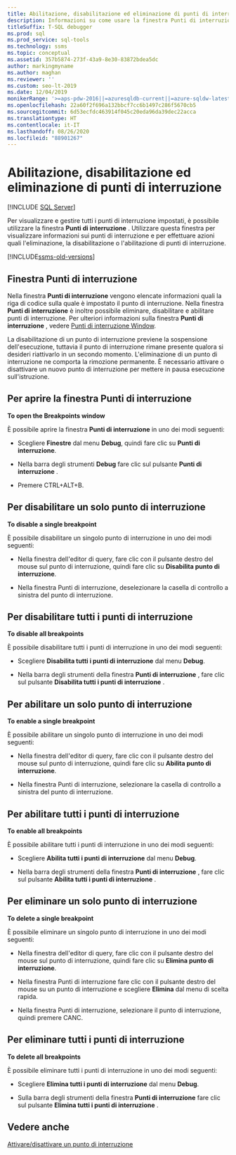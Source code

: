 ```yaml
---
title: Abilitazione, disabilitazione ed eliminazione di punti di interruzione
description: Informazioni su come usare la finestra Punti di interruzione per visualizzare, eliminare, disabilitare e abilitare i punti di interruzione.
titleSuffix: T-SQL debugger
ms.prod: sql
ms.prod_service: sql-tools
ms.technology: ssms
ms.topic: conceptual
ms.assetid: 357b5874-273f-43a9-8e30-83872bdea5dc
author: markingmyname
ms.author: maghan
ms.reviewer: ''
ms.custom: seo-lt-2019
ms.date: 12/04/2019
monikerRange: '>=aps-pdw-2016||=azuresqldb-current||=azure-sqldw-latest||>=sql-server-2016||=sqlallproducts-allversions||>=sql-server-linux-2017||=azuresqldb-mi-current'
ms.openlocfilehash: 22a60f2f696a132bbcf7cc6b1497c286f5670cb5
ms.sourcegitcommit: 6d53ecfdc463914f045c20eda96da39dec22acca
ms.translationtype: HT
ms.contentlocale: it-IT
ms.lasthandoff: 08/26/2020
ms.locfileid: "88901267"
---
```

# <a name="enable-disable-and-delete-breakpoints"></a>Abilitazione, disabilitazione ed eliminazione di punti di interruzione

 [!INCLUDE [SQL Server](../../includes/applies-to-version/sqlserver.md)]

Per visualizzare e gestire tutti i punti di interruzione impostati, è possibile utilizzare la finestra **Punti di interruzione** . Utilizzare questa finestra per visualizzare informazioni sui punti di interruzione e per effettuare azioni quali l'eliminazione, la disabilitazione o l'abilitazione di punti di interruzione.

[!INCLUDE[ssms-old-versions](../../includes/ssms-old-versions.md)]
  
## <a name="the-breakpoints-window"></a>Finestra Punti di interruzione  
 Nella finestra **Punti di interruzione** vengono elencate informazioni quali la riga di codice sulla quale è impostato il punto di interruzione. Nella finestra **Punti di interruzione** è inoltre possibile eliminare, disabilitare e abilitare punti di interruzione. Per ulteriori informazioni sulla finestra **Punti di interruzione** , vedere [Punti di interruzione Window](../../relational-databases/scripting/transact-sql-debugger-breakpoints-window.md).  
  
 La disabilitazione di un punto di interruzione previene la sospensione dell'esecuzione, tuttavia il punto di interruzione rimane presente qualora si desideri riattivarlo in un secondo momento. L'eliminazione di un punto di interruzione ne comporta la rimozione permanente. È necessario attivare o disattivare un nuovo punto di interruzione per mettere in pausa esecuzione sull'istruzione.  
  
## <a name="to-open-the-breakpoints-window"></a>Per aprire la finestra Punti di interruzione  
 **To open the Breakpoints window**  
  
 È possibile aprire la finestra **Punti di interruzione** in uno dei modi seguenti:  
  
-   Scegliere **Finestre** dal menu **Debug**, quindi fare clic su **Punti di interruzione**.  
  
-   Nella barra degli strumenti **Debug** fare clic sul pulsante **Punti di interruzione** .  
  
-   Premere CTRL+ALT+B.  
  
## <a name="to-disable-a-single-breakpoint"></a>Per disabilitare un solo punto di interruzione  
 **To disable a single breakpoint**  
  
 È possibile disabilitare un singolo punto di interruzione in uno dei modi seguenti:  
  
-   Nella finestra dell'editor di query, fare clic con il pulsante destro del mouse sul punto di interruzione, quindi fare clic su **Disabilita punto di interruzione**.  
  
-   Nella finestra Punti di interruzione, deselezionare la casella di controllo a sinistra del punto di interruzione.  
  
## <a name="to-disable-all-breakpoints"></a>Per disabilitare tutti i punti di interruzione  
 **To disable all breakpoints**  
  
 È possibile disabilitare tutti i punti di interruzione in uno dei modi seguenti:  
  
-   Scegliere **Disabilita tutti i punti di interruzione** dal menu **Debug**.  
  
-   Nella barra degli strumenti della finestra **Punti di interruzione** , fare clic sul pulsante **Disabilita tutti i punti di interruzione** .  
  
## <a name="to-enable-a-single-breakpoint"></a>Per abilitare un solo punto di interruzione  
 **To enable a single breakpoint**  
  
 È possibile abilitare un singolo punto di interruzione in uno dei modi seguenti:  
  
-   Nella finestra dell'editor di query, fare clic con il pulsante destro del mouse sul punto di interruzione, quindi fare clic su **Abilita punto di interruzione**.  
  
-   Nella finestra Punti di interruzione, selezionare la casella di controllo a sinistra del punto di interruzione.  
  
## <a name="to-enable-all-breakpoints"></a>Per abilitare tutti i punti di interruzione  
 **To enable all breakpoints**  
  
 È possibile abilitare tutti i punti di interruzione in uno dei modi seguenti:  
  
-   Scegliere **Abilita tutti i punti di interruzione** dal menu **Debug**.  
  
-   Nella barra degli strumenti della finestra **Punti di interruzione** , fare clic sul pulsante **Abilita tutti i punti di interruzione** .  
  
## <a name="to-delete-a-single-breakpoint"></a>Per eliminare un solo punto di interruzione  
 **To delete a single breakpoint**  
  
 È possibile eliminare un singolo punto di interruzione in uno dei modi seguenti:  
  
-   Nella finestra dell'editor di query, fare clic con il pulsante destro del mouse sul punto di interruzione, quindi fare clic su **Elimina punto di interruzione**.  
  
-   Nella finestra Punti di interruzione fare clic con il pulsante destro del mouse su un punto di interruzione e scegliere **Elimina** dal menu di scelta rapida.  
  
-   Nella finestra Punti di interruzione, selezionare il punto di interruzione, quindi premere CANC.  
  
## <a name="to-delete-all-breakpoints"></a>Per eliminare tutti i punti di interruzione  
 **To delete all breakpoints**  
  
 È possibile eliminare tutti i punti di interruzione in uno dei modi seguenti:  
  
-   Scegliere **Elimina tutti i punti di interruzione** dal menu **Debug**.  
  
-   Sulla barra degli strumenti della finestra **Punti di interruzione** fare clic sul pulsante **Elimina tutti i punti di interruzione** .  
  
## <a name="see-also"></a>Vedere anche  
 [Attivare/disattivare un punto di interruzione](../../relational-databases/scripting/toggle-a-breakpoint.md)  
  
  
